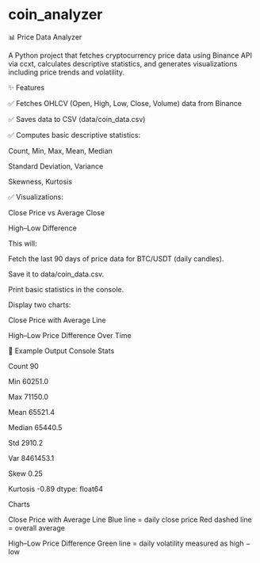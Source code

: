 # coin_analyzer
📊 Price Data Analyzer

A Python project that fetches cryptocurrency price data using Binance API via ccxt, calculates descriptive statistics, and generates visualizations including price trends and volatility.

✨ Features

✅ Fetches OHLCV (Open, High, Low, Close, Volume) data from Binance

✅ Saves data to CSV (data/coin_data.csv)

✅ Computes basic descriptive statistics:

Count, Min, Max, Mean, Median

Standard Deviation, Variance

Skewness, Kurtosis

✅ Visualizations:

Close Price vs Average Close

High–Low Difference

This will:

Fetch the last 90 days of price data for BTC/USDT (daily candles).

Save it to data/coin_data.csv.

Print basic statistics in the console.

Display two charts:

Close Price with Average Line

High–Low Price Difference Over Time

📝 Example Output
Console Stats

Count        90

Min       60251.0

Max       71150.0

Mean      65521.4

Median    65440.5

Std        2910.2

Var     8461453.1

Skew         0.25

Kurtosis    -0.89
dtype: float64


Charts

Close Price with Average Line
Blue line = daily close price
Red dashed line = overall average

High–Low Price Difference
Green line = daily volatility measured as high − low
